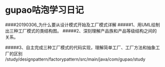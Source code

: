 # gupao咕泡学习日记

####20190306_为什么要从设计模式开始及工厂模式详解
#####1、用UML绘制出三种工厂模式的类结构图。
#####2、深刻理解产品族和产品等级结构之间的关系。

#####3、自主完成三种工厂模式的代码实现，理解简单工厂、工厂方法和抽象工厂的区别
/study/designpattern/factorypattern/src/main/java/com/gupao/study